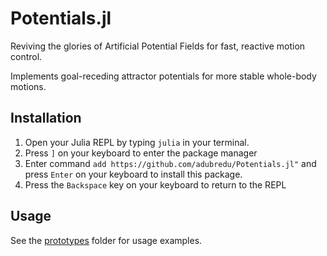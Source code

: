 # Potentials.jl
Reviving the glories of Artificial Potential Fields for fast, reactive motion control.

Implements goal-receding attractor potentials for more stable whole-body motions.

## Installation
1. Open your Julia REPL by typing  `julia` in your terminal.
2. Press `]` on your keyboard to enter the package manager
3. Enter command `add https://github.com/adubredu/Potentials.jl"` and press 
`Enter` on your keyboard to install this package.
4. Press the `Backspace` key on your keyboard to return to the REPL


## Usage
See the [prototypes](prototypes) folder for usage examples.
